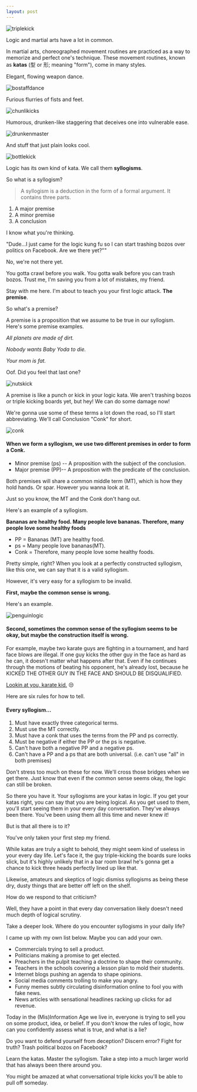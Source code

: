 ```yaml
---
layout: post
---
```


![triplekick](/assets/img/triplekick.gif)

Logic and martial arts have a lot in common.

In martial arts, choreographed movement routines are practiced as a way to memorize and perfect one's technique. These movement routines, known as **katas** (型 or 形; meaning "form"), come in many styles.

Elegant, flowing weapon dance.

![bostaffdance](/assets/img/bostaffdance.gif)

Furious flurries of fists and feet.

![chunlikicks](/assets/img/chunlikicks.gif)

Humorous, drunken-like staggering that deceives one into vulnerable ease.

![drunkenmaster](/assets/img/drunkenmaster.gif)

And stuff that just plain looks cool.

![bottlekick](/assets/img/bottlekick.gif)

Logic has its own kind of kata. We call them **syllogisms**.

So what is a syllogism?

>A syllogism is a deduction in the form of a formal argument. It contains three parts.
1. A major premise
2. A minor premise
3. A conclusion

I know what you're thinking.

"Dude...I just came for the logic kung fu so I can start trashing bozos over politics on Facebook. Are we there yet?""

No, we're not there yet.

You gotta crawl before you walk. You gotta walk before you can trash bozos. Trust me, I'm saving you from a lot of mistakes, my friend.

Stay with me here. I'm about to teach you your first logic attack. **The premise**.

So what's a premise?

A premise is a proposition that we assume to be true in our syllogism. Here's some premise examples.

 _All planets are made of dirt._

_Nobody wants Baby Yoda to die._

_Your mom is fat._

Oof. Did you feel that last one?

![nutskick](/assets/img/nutskick.gif)

A premise is like a punch or kick in your logic kata. We aren't trashing bozos or triple kicking boards yet, but hey! We can do some damage now!

We're gonna use some of these terms a lot down the road, so I'll start abbreviating. We'll call Conclusion "Conk" for short.

![conk](/assets/img/conk.gif)

#### When we form a syllogism, we use two different premises in order to form a Conk.

- Minor premise (ps) -- A proposition with the subject of the conclusion.
- Major premise (PP)-- A proposition with the predicate of the conclusion.

Both premises will share a common middle term (MT), which is how they hold hands. Or spar. However you wanna look at it.

Just so you know, the MT and the Conk don't hang out.

Here's an example of a syllogism.

**Bananas are healthy food. Many people love bananas. Therefore, many people love some healthy foods**

>
- PP = Bananas (MT) are healthy food.
- ps = Many people love bananas(MT).
- Conk = Therefore, many people love some healthy foods.

Pretty simple, right? When you look at a perfectly constructed syllogism, like this one, we can say that it is a valid syllogism.

However, it's very easy for a syllogism to be invalid.

**First, maybe the common sense is wrong.**

Here's an example.

![penguinlogic](/assets/img/PenguinLogic.jpg)

#### Second, sometimes the common sense of the syllogism seems to be okay, but **maybe the construction itself is wrong.**

For example, maybe two karate guys are fighting in a tournament, and hard face blows are illegal. If one guy kicks the other guy in the face as hard as he can, it doesn't matter what happens after that. Even if he continues through the motions of beating his opponent, he's already lost, because he KICKED THE OTHER GUY IN THE FACE AND SHOULD BE DISQUALIFIED.

[Lookin at you, karate kid.](https://www.overthinkingit.com/2008/12/08/disqualify-daniel-larusso/) 😒

Here are six rules for how to tell.

#### **Every syllogism...**

1. Must have exactly three categorical terms.
2. Must use the MT correctly.
3. Must have a conk that uses the terms from the PP and ps correctly.
4. Must be negative if either the PP or the ps is negative.
5. Can't have both a negative PP and a negative ps.
6. Can't have a PP and a ps that are both universal. (i.e. can't use "all" in both premises)

Don't stress too much on these for now. We'll cross those bridges when we get there. Just know that even if the common sense seems okay, the logic can still be broken.

So there you have it. Your syllogisms are your katas in logic. If you get your katas right, you can say that you are being logical. As you get used to them, you'll start seeing them in your every day conversation. They've always been there. You've been using them all this time and never knew it!

But is that all there is to it?

You've only taken your first step my friend.

While katas are truly a sight to behold, they might seem kind of useless in your every day life. Let's face it, the guy triple-kicking the boards sure looks slick, but it's highly unlikely that in a bar room brawl he's gonna get a chance to kick three heads perfectly lined up like that.

Likewise, amateurs and skeptics of logic dismiss syllogisms as being these dry, dusty things that are better off left on the shelf.

How do we respond to that criticism?

Well, they have a point in that every day conversation likely doesn't need much depth of logical scrutiny.

Take a deeper look. Where do you encounter syllogisms in your daily life?

I came up with my own list below. Maybe you can add your own.

- Commercials trying to sell a product.
- Politicians making a promise to get elected.
- Preachers in the pulpit teaching a doctrine to shape their community.
- Teachers in the schools covering a lesson plan to mold their students.
- Internet blogs pushing an agenda to shape opinions.
- Social media comments trolling to make you angry.
- Funny memes subtly circulating disinformation online to fool you with fake news.
- News articles with sensational headlines racking up clicks for ad revenue.

Today in the (Mis)Information Age we live in, everyone is trying to sell you on some product, idea, or belief. If you don't know the rules of logic, how can you confidently assess what is true, and what is a lie?

Do you want to defend yourself from deception? Discern error? Fight for truth? Trash political bozos on Facebook?

Learn the katas. Master the syllogism. Take a step into a much larger world that has always been there around you.

You might be amazed at what conversational triple kicks you'll be able to pull off someday.
